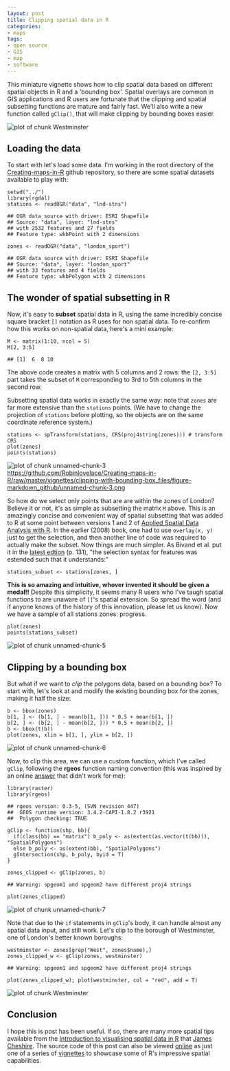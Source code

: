 ```yaml
---
layout: post
title: Clipping spatial data in R
categories:
- maps
tags:
- open source
- GIS
- map
- software
---
```


This miniature vignette shows how to clip spatial data based on different spatial objects in R and a 'bounding box'. Spatial overlays are common in GIS applications and R users are fortunate that the clipping and spatial subsetting functions are mature and fairly fast. We'll also write a new function called `gClip()`, that will make clipping by bounding boxes easier.

![plot of chunk Westminster](https://github.com/Robinlovelace/Creating-maps-in-R/blob/master/vignettes/-with-bounding-box_files/figure-markdown_github/Westminster.png)

Loading the data
----------------

To start with let's load some data. I'm working in the root directory of the [Creating-maps-in-R](https://github.com/Robinlovelace/Creating-maps-in-R) github repository, so there are some spatial datasets available to play with:

``` {.r}
setwd("../")
library(rgdal)
stations <- readOGR("data", "lnd-stns")
```

    ## OGR data source with driver: ESRI Shapefile 
    ## Source: "data", layer: "lnd-stns"
    ## with 2532 features and 27 fields
    ## Feature type: wkbPoint with 2 dimensions

``` {.r}
zones <- readOGR("data", "london_sport")
```

    ## OGR data source with driver: ESRI Shapefile 
    ## Source: "data", layer: "london_sport"
    ## with 33 features and 4 fields
    ## Feature type: wkbPolygon with 2 dimensions

The wonder of spatial subsetting in R
-------------------------------------

Now, it's easy to **subset** spatial data in R, using the same incredibly concise square bracket `[]` notation as R uses for non spatial data. To re-confirm how this works on non-spatial data, here's a mini example:

``` {.r}
M <- matrix(1:10, ncol = 5)
M[2, 3:5]
```

    ## [1]  6  8 10

The above code creates a matrix with 5 columns and 2 rows: the `[2, 3:5]` part takes the subset of `M` corresponding to 3rd to 5th columns in the second row.

Subsetting spatial data works in exactly the same way: note that `zones` are far more extensive than the `stations` points. (We have to change the projection of `stations` before plotting, so the objects are on the same coordinate reference system.)

``` {.r}
stations <- spTransform(stations, CRS(proj4string(zones))) # transform CRS
plot(zones)
points(stations)
```

![plot of chunk unnamed-chunk-3](https://github.com/Robinlovelace/Creating-maps-in-R/blob/master/vignettes/-with-bounding-box_files/figure-markdown_github/unnamed-chunk-3.png)
https://github.com/Robinlovelace/Creating-maps-in-R/raw/master/vignettes/clipping-with-bounding-box_files/figure-markdown_github/unnamed-chunk-3.png

So how do we select only points that are are within the zones of London? Believe it or not, it's as simple as subsetting the matrix `M` above. This is an amazingly concise and convenient way of spatial subsetting that was added to R at some point between versions 1 and 2 of [Applied Spatial Data Analysis with R](http://www.asdar-book.org/). In the earlier (2008) book, one had to use `overlay(x, y)` just to get the selection, and then another line of code was required to actually make the subset. Now things are much simpler. As Bivand et al. put it in the [latest edtion](http://www.springer.com/statistics/life+sciences,+medicine+%26+health/book/978-1-4614-7617-7) (p. 131), "the selection syntax for features was estended such that it understands:"

``` {.r}
stations_subset <- stations[zones, ]
```

**This is so amazing and intuitive, whover invented it should be given a medal!!** Despite this simplicity, it seems many R users who I've taugh spatial functions to are unaware of `[]`'s spatial extension. So spread the word (and if anyone knows of the history of this innovation, please let us know). Now we have a sample of all stations zones: progress.

``` {.r}
plot(zones)
points(stations_subset)
```

![plot of chunk unnamed-chunk-5](https://github.com/Robinlovelace/Creating-maps-in-R/blob/master/vignettes/-with-bounding-box_files/figure-markdown_github/unnamed-chunk-5.png)

Clipping by a bounding box
--------------------------

But what if we want to *clip* the polygons data, based on a bounding box? To start with, let's look at and modify the existing bounding box for the zones, making it half the size:

``` {.r}
b <- bbox(zones)
b[1, ] <- (b[1, ] - mean(b[1, ])) * 0.5 + mean(b[1, ])
b[2, ] <- (b[2, ] - mean(b[2, ])) * 0.5 + mean(b[2, ])
b <- bbox(t(b))
plot(zones, xlim = b[1, ], ylim = b[2, ])
```

![plot of chunk unnamed-chunk-6](https://github.com/Robinlovelace/Creating-maps-in-R/blob/master/vignettes/-with-bounding-box_files/figure-markdown_github/unnamed-chunk-6.png)

Now, to clip this area, we can use a custom function, which I've called `gClip`, following the **rgeos** function naming convention (this was inspired by an online [answer](http://stackoverflow.com/questions/21883683/is-it-possible-to-clip-a-polygon-to-the-bounding-box-of-a-base-map) that didn't work for me):

``` {.r}
library(raster)
library(rgeos)
```

    ## rgeos version: 0.3-5, (SVN revision 447)
    ##  GEOS runtime version: 3.4.2-CAPI-1.8.2 r3921 
    ##  Polygon checking: TRUE

``` {.r}
gClip <- function(shp, bb){
  if(class(bb) == "matrix") b_poly <- as(extent(as.vector(t(bb))), "SpatialPolygons")
  else b_poly <- as(extent(bb), "SpatialPolygons")
  gIntersection(shp, b_poly, byid = T)
}

zones_clipped <- gClip(zones, b)
```

    ## Warning: spgeom1 and spgeom2 have different proj4 strings

``` {.r}
plot(zones_clipped)
```

![plot of chunk unnamed-chunk-7](https://github.com/Robinlovelace/Creating-maps-in-R/blob/master/vignettes/-with-bounding-box_files/figure-markdown_github/unnamed-chunk-7.png)

Note that due to the `if` statements in `gClip`'s body, it can handle almost any spatial data input, and still work. Let's clip to the borough of Westminster, one of London's better known boroughs:

``` {.r}
westminster <- zones[grep("West", zones$name),]
zones_clipped_w <- gClip(zones, westminster)
```

    ## Warning: spgeom1 and spgeom2 have different proj4 strings

``` {.r}
plot(zones_clipped_w); plot(westminster, col = "red", add = T)
```

![plot of chunk Westminster](https://github.com/Robinlovelace/Creating-maps-in-R/blob/master/vignettes/-with-bounding-box_files/figure-markdown_github/Westminster.png)

Conclusion
----------

I hope this is post has been useful. If so, there are many more spatial tips available from the [Introduction to visualising spatial data in R](https://github.com/Robinlovelace/Creating-maps-in-R/raw/master/intro-spatial-rl.pdf) that [James Cheshire](http://spatial.ly/). The source code of this post can also be viewed [online](https://github.com/Robinlovelace/Creating-maps-in-R/blob/master/vignettes/clipping-with-bounding-box.Rmd) as just one of a series of [vignettes](https://github.com/Robinlovelace/Creating-maps-in-R/tree/master/vignettes) to showcase some of R's impressive spatial capabilities.
